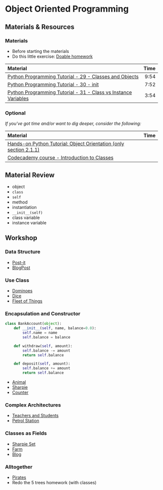 # Object Oriented Programming

## Materials & Resources

### Materials
- Before starting the materials
- Do this little exercise: [Doable homework](homework.md)

| Material | Time |
|:---------|-----:|
| [Python Programming Tutorial - 29 - Classes and Objects](https://www.youtube.com/watch?v=POQIIKb1BZA) | 9:54 |
| [Python Programming Tutorial - 30 - init](https://www.youtube.com/watch?v=G8kS24CtfoI) | 7:52 |
| [Python Programming Tutorial - 31 - Class vs Instance Variables](https://www.youtube.com/watch?v=qSDiHI1kP98) | 3:54 |

### Optional
*If you've got time and/or want to dig deeper, consider the following:*

| Material | Time |
|:---------|-----:|
| [Hands-on Python Tutorial: Object Orientation (only section 2.1.1)](http://anh.cs.luc.edu/python/hands-on/3.1/handsonHtml/strings3.html#object-orientation) | |
| [Codecademy course - Introduction to Classes](https://www.codecademy.com/courses/python-intermediate-en-WL8e4/0/1) | |

## Material Review

 - object
 - `class`
 - `self`
 - method
 - instantiation
 - `__init__(self)`
 - class variable
 - instance variable

## Workshop

### Data Structure

- [Post-it](post-it)
- [BlogPost](blog-post)

### Use Class

- [Dominoes](dominoes/python)
- [Dice](dice/pyhton)
- [Fleet of Things](fleet-of-things/python)

### Encapsulation and Constructor

```python
class BankAccount(object):
    def __init__(self, name, balance=0.0):
        self.name = name
        self.balance = balance

    def withdraw(self, amount):
        self.balance -= amount
        return self.balance

    def deposit(self, amount):
        self.balance += amount
        return self.balance
```

- [Animal](#)
- [Sharpie](#)
- [Counter](#)

### Complex Architectures

- [Teachers and Students](#)
- [Petrol Station](#)

### Classes as Fields

- [Sharpie Set](#)
- [Farm](#)
- [Blog](#)

### Alltogether

- [Pirates](pirates/python.md)
- Redo the 5 trees homework (with classes)
